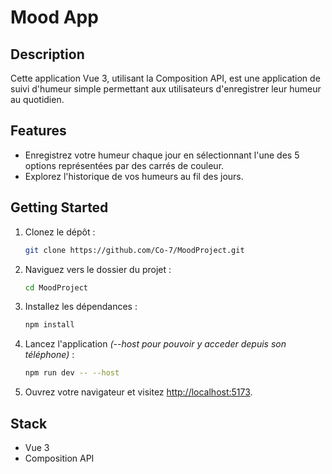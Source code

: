 # Mood App

## Description

Cette application Vue 3, utilisant la Composition API, est une application de suivi d'humeur simple permettant aux utilisateurs d'enregistrer leur humeur au quotidien.

## Features

- Enregistrez votre humeur chaque jour en sélectionnant l'une des 5 options représentées par des carrés de couleur.
- Explorez l'historique de vos humeurs au fil des jours.

## Getting Started

1. Clonez le dépôt :

   ```bash
   git clone https://github.com/Co-7/MoodProject.git
   ```

2. Naviguez vers le dossier du projet :

   ```bash
   cd MoodProject
   ```

3. Installez les dépendances :

   ```bash
   npm install
   ```

4. Lancez l'application _(--host pour pouvoir y acceder depuis son téléphone)_ :

   ```bash
   npm run dev -- --host
   ```

5. Ouvrez votre navigateur et visitez [http://localhost:5173](http://localhost:5173).

## Stack

- Vue 3
- Composition API
